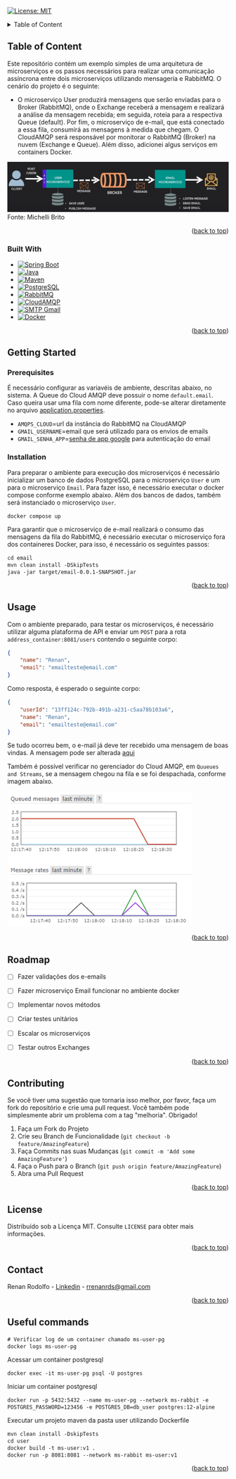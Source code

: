 [![License: MIT](https://img.shields.io/badge/License-MIT-yellow.svg)](https://opensource.org/licenses/MIT)



<a name="readme-top"></a>

<details>
  <summary>Table of Content</summary>
  <ol>
    <li>
      <a href="#table-of-content">Table of Content</a>
      <ul>
        <li><a href="#built-with">Built With</a></li>
      </ul>
    </li>
    <li>
      <a href="#getting-started">Getting Started</a>
      <ul>
        <li><a href="#prerequisites">Prerequisites</a></li>
        <li><a href="#installation">Installation</a></li>
      </ul>
    </li>
    <li><a href="#usage">Usage</a></li>
    <li><a href="#roadmap">Roadmap</a></li>
    <li><a href="#contributing">Contributing</a></li>
    <li><a href="#license">License</a></li>
    <li><a href="#contact">Contact</a></li>
    <li><a href="#useful-commands">Useful commands</a></li>
  </ol>
</details>

<!-- ABOUT THE PROJECT -->
## Table of Content

Este repositório contém um exemplo simples de uma arquitetura de microserviços e os passos necessários para realizar uma comunicação assíncrona entre dois microserviços utilizando mensageria e RabbitMQ. O cenário do projeto é o seguinte:
- O microserviço User produzirá mensagens que serão enviadas para o Broker (RabbitMQ), onde o Exchange receberá a mensagem e realizará a análise da mensagem recebida; em seguida, roteia para a respectiva Queue (default). Por fim, o microserviço de e-mail, que está conectado a essa fila, consumirá as mensagens à medida que chegam. O CloudAMQP será responsável por monitorar o RabbitMQ (Broker) na nuvem (Exchange e Queue). Além disso, adicionei algus serviços em containers Docker. 

![](figs/project_flow.PNG)
Fonte: Michelli Brito

<p align="right">(<a href="#readme-top">back to top</a>)</p>



### Built With

- [![Spring Boot](https://img.shields.io/badge/Spring%20Boot-3.1.7-success?logo=spring)](https://spring.io/projects/spring-boot)
- [![Java](https://img.shields.io/badge/Java-17-blue?logo=java)](https://www.oracle.com/java/technologies/javase-jdk11-downloads.html)
- [![Maven](https://img.shields.io/badge/Maven-3.8.4-orange?logo=apache-maven)](https://maven.apache.org/)
- [![PostgreSQL](https://img.shields.io/badge/PostgreSQL-16-blue?logo=postgresql)](https://www.postgresql.org/)
- [![RabbitMQ](https://img.shields.io/badge/RabbitMQ-3.9.10-brightgreen?logo=rabbitmq)](https://www.rabbitmq.com/)
- [![CloudAMQP](https://img.shields.io/badge/CloudAMQP-Latest-yellow?logo=cloudamqp)](https://www.cloudamqp.com/)
- [![SMTP Gmail](https://img.shields.io/badge/SMTP%20Gmail-Latest-red?logo=gmail)](https://support.google.com/a/answer/176600?hl=en)
- [![Docker](https://img.shields.io/badge/Docker-24-blue?logo=docker)](https://www.docker.com/)


<p align="right">(<a href="#readme-top">back to top</a>)</p>



<!-- GETTING STARTED -->
## Getting Started


### Prerequisites

É necessário configurar as variavéis de ambiente, descritas abaixo, no sistema. A Queue do Cloud AMQP deve possuir o nome `default.email`. Caso queira usar uma fila com nome diferente, pode-se alterar diretamente no arquivo [application.properties](./email/src/main/resources/application.properties).

- `AMQPS_CLOUD`=url da instância do RabbitMQ na CloudAMQP
- `GMAIL_USERNAME`=email que será utilizado para os envios de emails
- `GMAIL_SENHA_APP`=[senha de app google](https://support.google.com/accounts/answer/185833) para autenticação do email

### Installation

Para preparar o ambiente para execução dos microserviços é necessário inicializar um banco de dados PostgreSQL para o microserviço `User` e um para o microserviço `Email`. Para fazer isso, é necessário executar o docker compose conforme exemplo abaixo. Além dos bancos de dados, também será instanciado o microserviço `User`.

``` 
docker compose up
```

Para garantir que o microserviço de e-mail realizará o consumo das mensagens da fila do RabbitMQ, é necessário executar o microserviço fora dos containeres Docker, para isso, é necessário os seguintes passos:

```shell
cd email
mvn clean install -DSkipTests
java -jar target/email-0.0.1-SNAPSHOT.jar
```

<p align="right">(<a href="#readme-top">back to top</a>)</p>


<!-- USAGE EXAMPLES -->
## Usage

Com o ambiente preparado, para testar os microserviços, é necessário utilizar alguma plataforma de API e enviar um `POST` para a rota `address_container:8081/users` contendo o seguinte corpo:

```json
{
    "name": "Renan",
    "email": "emailteste@email.com"
}
```

Como resposta, é esperado o seguinte corpo:

```json
{
    "userId": "13ff124c-792b-491b-a231-c5aa78b103a6",
    "name": "Renan",
    "email": "emailteste@email.com"
}
```

Se tudo ocorreu bem, o e-mail já deve ter recebido uma mensagem de boas vindas. A mensagem pode ser alterada [aqui](./user/src/main/java/com/ms/user/producers/UserProducer.java)


Também é possível verificar no gerenciador do Cloud AMQP, em `Quueues and Streams`, se a mensagem chegou na fila e se foi despachada, conforme imagem abaixo.

![](/figs/queues.PNG)

<p align="right">(<a href="#readme-top">back to top</a>)</p>

<!-- ROADMAP -->
## Roadmap

- [ ] Fazer validações dos e-emails
- [ ] Fazer microserviço Email funcionar no ambiente docker
- [ ] Implementar novos métodos
- [ ] Criar testes unitários
- [ ] Escalar os microserviços
- [ ] Testar outros Exchanges


<p align="right">(<a href="#readme-top">back to top</a>)</p>



<!-- CONTRIBUTING -->
## Contributing

Se você tiver uma sugestão que tornaria isso melhor, por favor, faça um fork do repositório e crie uma pull request. Você também pode simplesmente abrir um problema com a tag "melhoria".
Obrigado!

1. Faça um Fork do Projeto
1. Crie seu Branch de Funcionalidade (`git checkout -b feature/AmazingFeature`)
1. Faça Commits nas suas Mudanças (`git commit -m 'Add some AmazingFeature'`)
1. Faça o Push para o Branch (`git push origin feature/AmazingFeature`)
1. Abra uma Pull Request

<p align="right">(<a href="#readme-top">back to top</a>)</p>



<!-- LICENSE -->
## License

Distribuído sob a Licença MIT. Consulte `LICENSE` para obter mais informações.


<p align="right">(<a href="#readme-top">back to top</a>)</p>



<!-- CONTACT -->
## Contact

Renan Rodolfo - [Linkedin](https://www.linkedin.com/in/renanrodolfo/) - rrenanrds@gmail.com

<p align="right">(<a href="#readme-top">back to top</a>)</p>

## Useful commands

```shell 
# Verificar log de um container chamado ms-user-pg
docker logs ms-user-pg
```

Acessar um container postgresql
```shell 
docker exec -it ms-user-pg psql -U postgres
```
Iniciar um container postgresql
```shell 
docker run -p 5432:5432 --name ms-user-pg --network ms-rabbit -e POSTGRES_PASSWORD=123456 -e POSTGRES_DB=db_user postgres:12-alpine
```
Executar um projeto maven da pasta user utilizando Dockerfile
```shell 
mvn clean install -DskipTests
cd user
docker build -t ms-user:v1 .
docker run -p 8081:8081 --network ms-rabbit ms-user:v1
```

<p align="right">(<a href="#readme-top">back to top</a>)</p>

